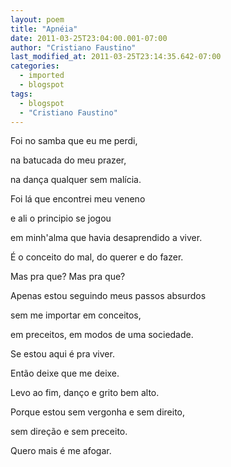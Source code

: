 ```yaml
---
layout: poem
title: "Apnéia"
date: 2011-03-25T23:04:00.001-07:00
author: "Cristiano Faustino"
last_modified_at: 2011-03-25T23:14:35.642-07:00
categories:
  - imported
  - blogspot
tags:
  - blogspot
  - "Cristiano Faustino"
---
```


Foi no samba que eu me perdi,

na batucada do meu prazer,

na dança qualquer sem malícia.

Foi lá que encontrei meu veneno

e ali o principio se jogou

em minh'alma que havia desaprendido a viver.

É o conceito do mal, do querer e do fazer.

Mas pra que? Mas pra que?

Apenas estou seguindo meus passos absurdos

sem me importar em conceitos,

em preceitos, em modos de uma sociedade.

Se estou aqui é pra viver.

Então deixe que me deixe.

Levo ao fim, danço e grito bem alto.

Porque estou sem vergonha e sem direito,

sem direção e sem preceito.

Quero mais é me afogar.